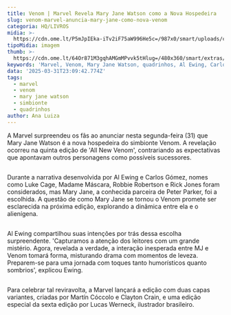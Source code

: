 ```yaml
---
title: Venom | Marvel Revela Mary Jane Watson como a Nova Hospedeira
slug: venom-marvel-anuncia-mary-jane-como-nova-venom
categoria: HQ/LIVROS
midia: >-
  https://cdn.ome.lt/P5mJpIEka-iTv2iF75aW996He5c=/987x0/smart/uploads/conteudo/fotos/Design_sem_nome_-_2025-03-31T191009.837.png
tipoMidia: imagem
thumb: >-
  https://cdn.ome.lt/64Or871M3gqhAMGmMPvvk5tHlug=/480x360/smart/extras/conteudos/Design_sem_nome_-_2025-03-31T191009.837.png
keywords: 'Marvel, Venom, Mary Jane Watson, quadrinhos, Al Ewing, Carlos Gómez'
data: '2025-03-31T23:09:42.774Z'
tags:
  - marvel
  - venom
  - mary jane watson
  - simbionte
  - quadrinhos
author: Ana Luiza
---
```


A Marvel surpreendeu os fãs ao anunciar nesta segunda-feira (31) que Mary Jane Watson é a nova hospedeira do simbionte Venom. A revelação ocorreu na quinta edição de 'All New Venom', contrariando as expectativas que apontavam outros personagens como possíveis sucessores.

![Imagem da notícia](data:image/png;base64,iVBORw0KGgoAAAANSUhEUgAAAAEAAAABCAQAAAC1HAwCAAAAC0lEQVR42mNkYAAAAAYAAjCB0C8AAAAASUVORK5CYII=)

Durante a narrativa desenvolvida por Al Ewing e Carlos Gómez, nomes como Luke Cage, Madame Máscara, Robbie Robertson e Rick Jones foram considerados, mas Mary Jane, a conhecida parceira de Peter Parker, foi a escolhida. A questão de como Mary Jane se tornou o Venom promete ser esclarecida na próxima edição, explorando a dinâmica entre ela e o alienígena.

![Imagem da notícia](data:image/png;base64,iVBORw0KGgoAAAANSUhEUgAAAAEAAAABCAQAAAC1HAwCAAAAC0lEQVR42mNkYAAAAAYAAjCB0C8AAAAASUVORK5CYII=)

Al Ewing compartilhou suas intenções por trás dessa escolha surpreendente. 'Capturamos a atenção dos leitores com um grande mistério. Agora, revelada a verdade, a interação inesperada entre MJ e Venom tomará forma, misturando drama com momentos de leveza. Preparem-se para uma jornada com toques tanto humorísticos quanto sombrios', explicou Ewing.

![Imagem da notícia](data:image/png;base64,iVBORw0KGgoAAAANSUhEUgAAAAEAAAABCAQAAAC1HAwCAAAAC0lEQVR42mNkYAAAAAYAAjCB0C8AAAAASUVORK5CYII=)

Para celebrar tal reviravolta, a Marvel lançará a edição com duas capas variantes, criadas por Martín Cóccolo e Clayton Crain, e uma edição especial da sexta edição por Lucas Werneck, ilustrador brasileiro.
